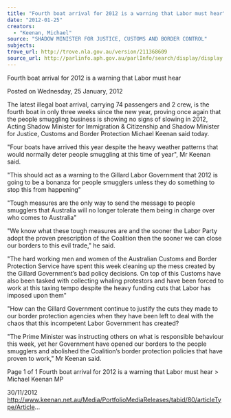 ```yaml
---
title: "Fourth boat arrival for 2012 is a warning that Labor must hear"
date: "2012-01-25"
creators:
  - "Keenan, Michael"
source: "SHADOW MINISTER FOR JUSTICE, CUSTOMS AND BORDER CONTROL"
subjects:
trove_url: http://trove.nla.gov.au/version/211368609
source_url: http://parlinfo.aph.gov.au/parlInfo/search/display/display.w3p;query=Id%3A%22media/pressrel/2078325%22
---
```


 Fourth boat arrival for 2012 is a warning that Labor must  hear

 Posted on Wednesday, 25 January, 2012

 The latest illegal boat arrival, carrying 74 passengers and 2 crew, is the fourth boat in only three weeks  since the new year, proving once again that the people smuggling business is showing no signs of  slowing in 2012, Acting Shadow Minister for Immigration & Citizenship and Shadow Minister for  Justice, Customs and Border Protection Michael Keenan said today. 

 "Four boats have arrived this year despite the heavy weather patterns that would normally deter people  smuggling at this time of year", Mr Keenan said. 

 "This should act as a warning to the Gillard Labor Government that 2012 is going to be a bonanza for  people smugglers unless they do something to stop this from happening" 

 "Tough measures are the only way to send the message to people smugglers that Australia will no  longer tolerate them being in charge over who comes to Australia" 

 "We know what these tough measures are and the sooner the Labor Party adopt the proven  prescription of the Coalition then the sooner we can close our borders to this evil trade," he said. 

 "The hard working men and women of the Australian Customs and Border Protection Service have  spent this week cleaning up the mess created by the Gillard Government’s bad policy decisions. On  top of this Customs have also been tasked with collecting whaling protestors and have been forced to  work at this taxing tempo despite the heavy funding cuts that Labor has imposed upon them" 

 "How can the Gillard Government continue to justify the cuts they made to our border protection  agencies when they have been left to deal with the chaos that this incompetent Labor Government has  created? 

 "The Prime Minister was instructing others on what is responsible behaviour this week, yet her  Government have opened our borders to the people smugglers and abolished the Coalition’s border  protection policies that have proven to work," Mr Keenan said. 

 Page 1 of 1 Fourth boat arrival for 2012 is a warning that Labor must hear > Michael Keenan MP

 30/11/2012 http://www.keenan.net.au/Media/PortfolioMediaReleases/tabid/80/articleType/Article...

